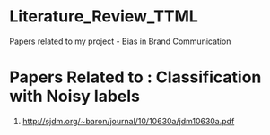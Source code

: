 # Literature_Review_TTML
Papers related to my project - Bias in Brand Communication

# Papers Related to : Classification with Noisy labels
1.  http://sjdm.org/~baron/journal/10/10630a/jdm10630a.pdf
